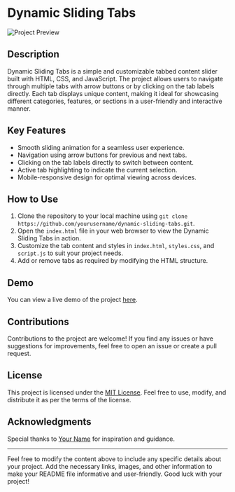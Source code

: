 # Dynamic Sliding Tabs

![Project Preview](https://prnt.sc/wxyvaU1leYg1)

## Description

Dynamic Sliding Tabs is a simple and customizable tabbed content slider built with HTML, CSS, and JavaScript. The project allows users to navigate through multiple tabs with arrow buttons or by clicking on the tab labels directly. Each tab displays unique content, making it ideal for showcasing different categories, features, or sections in a user-friendly and interactive manner.

## Key Features

- Smooth sliding animation for a seamless user experience.
- Navigation using arrow buttons for previous and next tabs.
- Clicking on the tab labels directly to switch between content.
- Active tab highlighting to indicate the current selection.
- Mobile-responsive design for optimal viewing across devices.

## How to Use

1. Clone the repository to your local machine using `git clone https://github.com/yourusername/dynamic-sliding-tabs.git`.
2. Open the `index.html` file in your web browser to view the Dynamic Sliding Tabs in action.
3. Customize the tab content and styles in `index.html`, `styles.css`, and `script.js` to suit your project needs.
4. Add or remove tabs as required by modifying the HTML structure.

## Demo

You can view a live demo of the project [here](link_to_live_demo).

## Contributions

Contributions to the project are welcome! If you find any issues or have suggestions for improvements, feel free to open an issue or create a pull request.

## License

This project is licensed under the [MIT License](LICENSE). Feel free to use, modify, and distribute it as per the terms of the license.

## Acknowledgments

Special thanks to [Your Name](https://github.com/yourusername) for inspiration and guidance.

---

Feel free to modify the content above to include any specific details about your project. Add the necessary links, images, and other information to make your README file informative and user-friendly. Good luck with your project!

